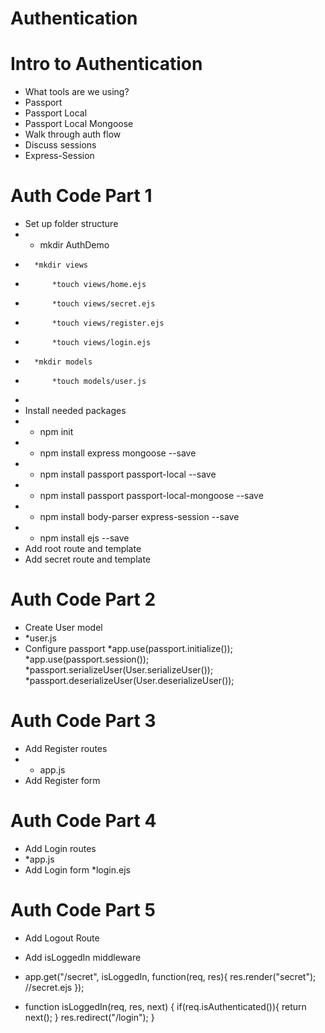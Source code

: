 # Authentication

# Intro to Authentication
* What tools are we using?
*   Passport
*   Passport Local
*   Passport Local Mongoose
* Walk through auth flow
* Discuss sessions
*   Express-Session

# Auth Code Part 1
* Set up folder structure
*   * mkdir AuthDemo
*       *mkdir views
*           *touch views/home.ejs
*           *touch views/secret.ejs
*           *touch views/register.ejs
*           *touch views/login.ejs
*       *mkdir models
*           *touch models/user.js
*   
* Install needed packages
*   * npm init
*   * npm install express mongoose --save
*   * npm install passport passport-local --save
*   * npm install passport passport-local-mongoose --save
*   * npm install body-parser express-session --save
*   * npm install ejs --save
* Add root route and template
* Add secret route and template

# Auth Code Part 2
* Create User model
*   *user.js
* Configure passport
    *app.use(passport.initialize());
    *app.use(passport.session());
    *passport.serializeUser(User.serializeUser());
    *passport.deserializeUser(User.deserializeUser());

# Auth Code Part 3
* Add Register routes
*   * app.js
* Add Register form

# Auth Code Part 4
* Add Login routes
*   *app.js
* Add Login form
    *login.ejs

# Auth Code Part 5
* Add Logout Route
* Add isLoggedIn middleware
*   app.get("/secret", isLoggedIn, function(req, res){
    res.render("secret"); //secret.ejs
    });

*   function isLoggedIn(req, res, next) {
    if(req.isAuthenticated()){
        return next();
    }
    res.redirect("/login");
    }

